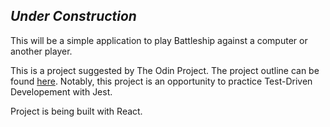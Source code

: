 <i><h2>Under Construction</h2></i>
  
  <div>
  This will be a simple application to play Battleship against a computer or another player. 
  
  This is a project suggested by The Odin Project. The project outline can be found <a href='https://www.theodinproject.com/courses/javascript/lessons/battleshiphere'>here</a>. Notably, this project is an opportunity to practice Test-Driven Developement with Jest.
  
  Project is being built with React. 
  </div>
